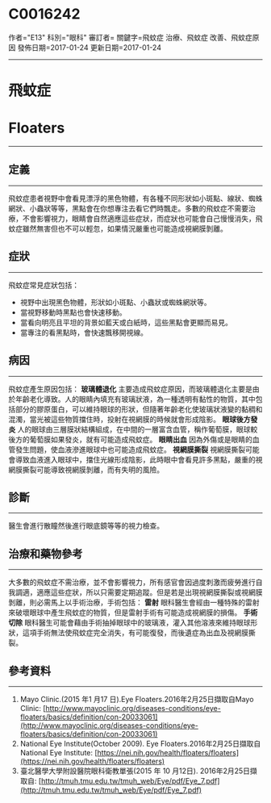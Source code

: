 # C0016242
作者="E13"
科別="眼科"
審訂者=
關鍵字=飛蚊症 治療、飛蚊症 改善、飛蚊症原因
發佈日期=2017-01-24
更新日期=2017-01-24

----------
# 飛蚊症
# Floaters
----------
## 定義
----------

飛蚊症患者視野中會看見漂浮的黑色物體，有各種不同形狀如小斑點、線狀、蜘蛛網狀、小蟲狀等等，黑點會在你想專注去看它們時飄走。多數的飛蚊症不需要治療，不會影響視力，眼睛會自然適應這些症狀，而症狀也可能會自己慢慢消失，飛蚊症雖然無害但也不可以輕忽，如果情況嚴重也可能造成視網膜剝離。

## 症狀
----------

飛蚊症常見症狀包括：

- 視野中出現黑色物體，形狀如小斑點、小蟲狀或蜘蛛網狀等。
- 當視野移動時黑點也會快速移動。
- 當看向明亮且平坦的背景如藍天或白紙時，這些黑點會更顯而易見。
- 當專注的看黑點時，會快速飄移開視線。 
## 病因
----------

飛蚊症產生原因包括：
**玻璃體退化**
主要造成飛蚊症原因，而玻璃體退化主要是由於年齡老化導致。人的眼睛內填充有玻璃狀液，為一種透明有黏性的物質，其中包括部分的膠原蛋白，可以維持眼球的形狀，但隨著年齡老化使玻璃狀液變的黏稠和混濁，當光被這些物質擋住時，投射在視網膜的時候就會形成陰影。
**眼球後方發炎**
人的眼球由三層膜狀結構組成，在中間的一層富含血管，稱作葡萄膜，眼球較後方的葡萄膜如果發炎，就有可能造成飛蚊症。
**眼睛出血**
因為外傷或是眼睛的血管發生問題，使血液滲進眼球中也可能造成飛蚊症。
**視網膜撕裂**
視網膜撕裂可能會導致血液進入眼球中，擋住光線形成陰影，此時眼中會看見許多黑點，嚴重的視網膜撕裂可能導致視網膜剝離，而有失明的風險。 

## 診斷
----------

  醫生會進行散瞳然後進行眼底鏡等等的視力檢查。 

## 治療和藥物參考
----------

大多數的飛蚊症不需治療，並不會影響視力，所有感官會因過度刺激而疲勞進行自我調適，適應這些症狀，所以只需要定期追蹤。但是若是出現視網膜撕裂或視網膜剝離，則必需馬上以手術治療，手術包括：
**雷射**
眼科醫生會經由一種特殊的雷射來破壞眼球中產生飛蚊症的物質，但是雷射手術有可能造成視網膜的損傷。
**手術切除**
眼科醫生可能會藉由手術抽掉眼球中的玻璃液，灌入其他溶液來維持眼球形狀，這項手術無法使飛蚊症完全消失，有可能復發，而後遺症為出血及視網膜撕裂。

## 參考資料
----------
1. Mayo Clinic.(2015 年1 月17 日).Eye Floaters.2016年2月25日擷取自Mayo Clinic:
  [http://www.mayoclinic.org/diseases-conditions/eye-floaters/basics/definition/con-20033061](http://www.mayoclinic.org/diseases-conditions/eye-floaters/basics/definition/con-20033061)
2. National Eye Institute(October 2009). Eye Floaters.2016年2月25日擷取自National Eye Institute:
  [https://nei.nih.gov/health/floaters/floaters](https://nei.nih.gov/health/floaters/floaters)
3. 臺北醫學大學附設醫院眼科衛教單張(2015 年 10 月12日). 2016年2月25日擷取自:
  [http://tmuh.tmu.edu.tw/tmuh_web/Eye/pdf/Eye_7.pdf](http://tmuh.tmu.edu.tw/tmuh_web/Eye/pdf/Eye_7.pdf)

